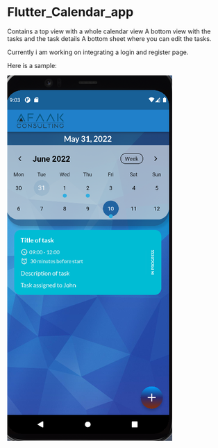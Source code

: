 # Flutter_Calendar_app

Contains a top view with a whole calendar view
A bottom view with the tasks and the task details
A bottom sheet where you can edit the tasks.


Currently i am working on integrating a login and register page.




Here is a sample:


![](/images/calendar_and_task_view.png)